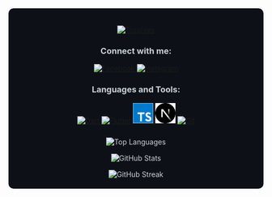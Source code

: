 <div align="center" style="background-color:#0d1117; color:#c9d1d9; padding: 20px; border-radius: 10px;">

<p>
    <a href="https://github.com/ryo-ma/github-profile-trophy">
        <img src="https://github-profile-trophy.vercel.app/?username=Benz0407&theme=darkhub&margin-w=15&margin-h=15" alt="Trophies" />
    </a>
</p>

<h3>Connect with me:</h3>
<p>
    <a href="https://www.facebook.com/benz.clerigo" target="_blank" rel="noreferrer">
        <img src="https://img.shields.io/badge/Facebook-1877F2?style=for-the-badge&logo=facebook&logoColor=white" alt="Facebook" />
    </a>
    <a href="https://www.instagram.com/beeeeennnzzz" target="_blank" rel="noreferrer">
        <img src="https://img.shields.io/badge/Instagram-E4405F?style=for-the-badge&logo=instagram&logoColor=white" alt="Instagram" />
    </a>
</p>

<h3>Languages and Tools:</h3>
<p>
    <a href="https://dart.dev" target="_blank" rel="noreferrer">
        <img src="https://www.vectorlogo.zone/logos/dartlang/dartlang-icon.svg" alt="Dart" width="40" height="40" />
    </a>
    <a href="https://flutter.dev" target="_blank" rel="noreferrer">
        <img src="https://www.vectorlogo.zone/logos/flutterio/flutterio-icon.svg" alt="Flutter" width="40" height="40" />
    </a>
    <a href="https://www.typescriptlang.org/" target="_blank" rel="noreferrer">
        <img src="https://raw.githubusercontent.com/devicons/devicon/master/icons/typescript/typescript-original.svg" alt="TypeScript" width="40" height="40" />
    </a>
    <a href="https://nextjs.org" target="_blank" rel="noreferrer">
        <img src="https://raw.githubusercontent.com/devicons/devicon/master/icons/nextjs/nextjs-original.svg" alt="Next.js" width="40" height="40" />
    </a>
    <a href="https://git-scm.com/" target="_blank" rel="noreferrer">
        <img src="https://www.vectorlogo.zone/logos/git-scm/git-scm-icon.svg" alt="Git" width="40" height="40" />
    </a>
</p>

<div style="display: flex; justify-content: center; flex-wrap: wrap; gap: 15px; margin-top: 25px; flex-direction: column; max-width: 800px;">
    <div><img src="https://github-readme-stats.vercel.app/api/top-langs?username=Benz0407&show_icons=true&locale=en&layout=compact&theme=radical" alt="Top Languages" /></div>
    <div><img src="https://github-readme-stats.vercel.app/api?username=Benz0407&show_icons=true&locale=en&theme=radical" alt="GitHub Stats" /></div>
    <div><img src="https://github-readme-streak-stats.herokuapp.com/?user=Benz0407&theme=radical" alt="GitHub Streak" /></div>
</div>

</div>
